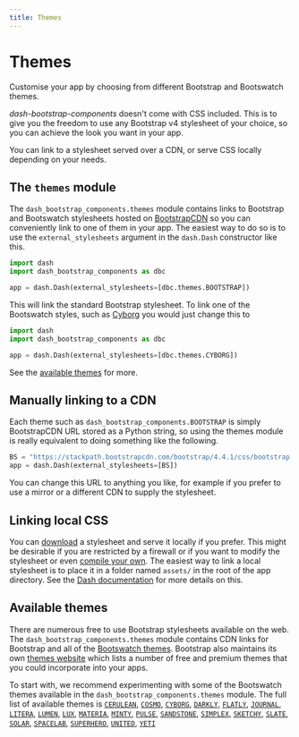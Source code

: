 ```yaml
---
title: Themes
---
```


# Themes

<p class="lead">Customise your app by choosing from different Bootstrap and Bootswatch themes.</p>

_dash-bootstrap-components_ doesn't come with CSS included. This is to give you the freedom to use any Bootstrap v4 stylesheet of your choice, so you can achieve the look you want in your app.

You can link to a stylesheet served over a CDN, or serve CSS locally depending on your needs.

## The `themes` module

The `dash_bootstrap_components.themes` module contains links to Bootstrap and Bootswatch stylesheets hosted on [BootstrapCDN][bootstrapcdn] so you can conveniently link to one of them in your app. The easiest way to do so is to use the `external_stylesheets` argument in the `dash.Dash` constructor like this.

```python
import dash
import dash_bootstrap_components as dbc

app = dash.Dash(external_stylesheets=[dbc.themes.BOOTSTRAP])
```

This will link the standard Bootstrap stylesheet. To link one of the Bootswatch styles, such as [Cyborg][bootswatch-cyborg] you would just change this to

```python
import dash
import dash_bootstrap_components as dbc

app = dash.Dash(external_stylesheets=[dbc.themes.CYBORG])
```

See the [available themes](#available-themes) for more.

## Manually linking to a CDN

Each theme such as `dash_bootstrap_components.BOOTSTRAP` is simply BootstrapCDN URL stored as a Python string, so using the themes module is really equivalent to doing something like the following.

```python
BS = "https://stackpath.bootstrapcdn.com/bootstrap/4.4.1/css/bootstrap.min.css"
app = dash.Dash(external_stylesheets=[BS])
```

You can change this URL to anything you like, for example if you prefer to use a mirror or a different CDN to supply the stylesheet.

## Linking local CSS

You can [download][bootstrap-download] a stylesheet and serve it locally if you prefer. This might be desirable if you are restricted by a firewall or if you want to modify the stylesheet or even [compile your own][bootstrap-compile]. The easiest way to link a local stylesheet is to place it in a folder named `assets/` in the root of the app directory. See the [Dash documentation][dash-docs-external] for more details on this.

<h2 id="available-themes">Available themes</h2>

There are numerous free to use Bootstrap stylesheets available on the web. The `dash_bootstrap_components.themes` module contains CDN links for Bootstrap and all of the [Bootswatch themes][bootswatch-themes]. Bootstrap also maintains its own [themes website][bootstrap-themes] which lists a number of free and premium themes that you could incorporate into your apps.

To start with, we recommend experimenting with some of the Bootswatch themes available in the `dash_bootstrap_components.themes` module. The full list of available themes is [`CERULEAN`](https://bootswatch.com/cerulean/), [`COSMO`](https://bootswatch.com/cosmo/), [`CYBORG`](https://bootswatch.com/cosmos/), [`DARKLY`](https://bootswatch.com/darkly/), [`FLATLY`](https://bootswatch.com/flatly/), [`JOURNAL`](https://bootswatch.com/journal/), [`LITERA`](https://bootswatch.com/litera/), [`LUMEN`](https://bootswatch.com/lumen/), [`LUX`](https://bootswatch.com/cosmos/), [`MATERIA`](https://bootswatch.com/materia/), [`MINTY`](https://bootswatch.com/minty/), [`PULSE`](https://bootswatch.com/pulse/), [`SANDSTONE`](https://bootswatch.com/sandstone/), [`SIMPLEX`](https://bootswatch.com/simplex/), [`SKETCHY`](https://bootswatch.com/sketchy/), [`SLATE`](https://bootswatch.com/slate/), [`SOLAR`](https://bootswatch.com/solar/), [`SPACELAB`](https://bootswatch.com/spacelab/), [`SUPERHERO`](https://bootswatch.com/superhero/), [`UNITED`](https://bootswatch.com/united/), [`YETI`](https://bootswatch.com/cosmos/)

[dash-docs-external]: https:/dash.plot.ly/external-resources/
[bootstrapcdn]: https://www.bootstrapcdn.com/
[bootstrap]:https://getbootstrap.com/
[bootstrap-download]: https://getbootstrap.com/docs/4.4/getting-started/download/
[bootstrap-compile]: https://getbootstrap.com/docs/4.4/getting-started/theming/
[bootstrap-themes]: https://themes.getbootstrap.com/
[bootswatch]: https://bootswatch.com/
[bootswatch-cyborg]: https://bootswatch.com/cyborg/
[bootswatch-themes]: https://www.bootstrapcdn.com/bootswatch/
